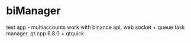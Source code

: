 # biManager
test app - multiaccounts work with binance api, web socket + queue task manager. qt cpp 6.8.0 + qtquick
